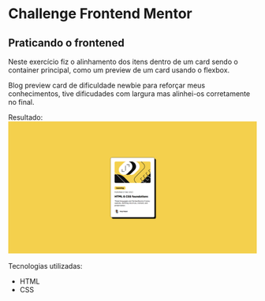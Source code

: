 # Challenge Frontend Mentor
## Praticando o frontened

Neste exercício fiz o alinhamento dos itens dentro de um card sendo o container principal, como um preview de um card usando o flexbox.

Blog preview card de dificuldade newbie para reforçar meus conhecimentos, tive dificudades com largura mas alinhei-os corretamente no final.

Resultado:
<img src="./src/images/pratica_gif.gif" alt="gif do exercício">

Tecnologias utilizadas:
- HTML
- CSS